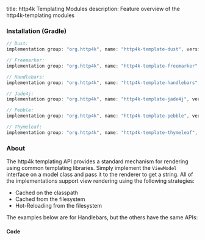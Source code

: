 title: http4k Templating Modules
description: Feature overview of the http4k-templating modules

### Installation (Gradle)

```groovy
// Dust: 
implementation group: "org.http4k", name: "http4k-template-dust", version: "4.33.3.0"

// Freemarker: 
implementation group: "org.http4k", name: "http4k-template-freemarker", version: "4.33.3.0"

// Handlebars: 
implementation group: "org.http4k", name: "http4k-template-handlebars", version: "4.33.3.0"

// Jade4j: 
implementation group: "org.http4k", name: "http4k-template-jade4j", version: "4.33.3.0"

// Pebble: 
implementation group: "org.http4k", name: "http4k-template-pebble", version: "4.33.3.0"

// Thymeleaf: 
implementation group: "org.http4k", name: "http4k-template-thymeleaf", version: "4.33.3.0"
```

### About
The http4k templating API provides a standard mechanism for rendering using common templating libraries. Simply implement the `ViewModel` interface on a model class and pass it to the renderer to get a string. All of the implementations support view rendering using the following strategies:

* Cached on the classpath
* Cached from the filesystem
* Hot-Reloading from the filesystem

The examples below are for Handlebars, but the others have the same APIs:

#### Code  [<img class="octocat"/>](https://github.com/http4k/http4k/blob/master/src/docs/guide/reference/templating/example.kt)

<script src="https://gist-it.appspot.com/https://github.com/http4k/http4k/blob/master/src/docs/guide/reference/templating/example.kt"></script>

[http4k]: https://http4k.org
